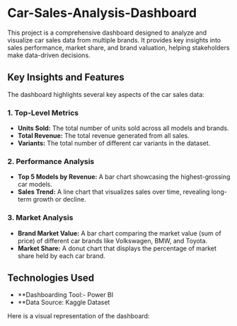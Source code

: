 # Car-Sales-Analysis-Dashboard

This project is a comprehensive dashboard designed to analyze and visualize car sales data from multiple brands. It provides key insights into sales performance, market share, and brand valuation, helping stakeholders make data-driven decisions.

## **Key Insights and Features**

The dashboard highlights several key aspects of the car sales data:

### 1. **Top-Level Metrics**
- **Units Sold:** The total number of units sold across all models and brands.
- **Total Revenue:** The total revenue generated from all sales.
- **Variants:** The total number of different car variants in the dataset.

### 2. **Performance Analysis**
- **Top 5 Models by Revenue:** A bar chart showcasing the highest-grossing car models.
- **Sales Trend:** A line chart that visualizes sales over time, revealing long-term growth or decline.

### 3. **Market Analysis**
- **Brand Market Value:** A bar chart comparing the market value (sum of price) of different car brands like Volkswagen, BMW, and Toyota.
- **Market Share:** A donut chart that displays the percentage of market share held by each car brand.

## **Technologies Used**
- **Dashboarding Tool:- Power BI
- **Data Source: Kaggle Dataset


Here is a visual representation of the dashboard:
